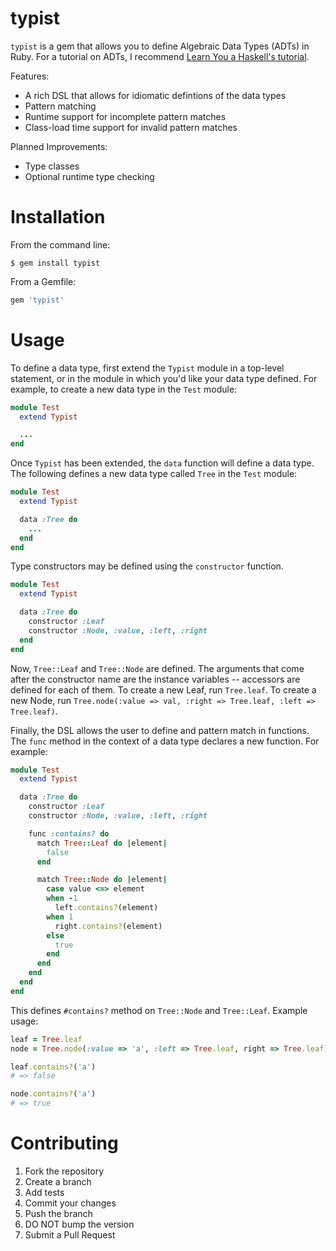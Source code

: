 # typist

`typist` is a gem that allows you to define Algebraic Data Types (ADTs) in Ruby.
For a tutorial on ADTs, I recommend [Learn You a Haskell's tutorial](http://learnyouahaskell.com/making-our-own-types-and-typeclasses).

Features:

* A rich DSL that allows for idiomatic defintions of the data types
* Pattern matching
* Runtime support for incomplete pattern matches
* Class-load time support for invalid pattern matches

Planned Improvements:

* Type classes
* Optional runtime type checking

# Installation

From the command line:

```shell
$ gem install typist
```

From a Gemfile:

```ruby
gem 'typist'
```

# Usage

To define a data type, first extend the `Typist` module in a top-level statement, or in the module in which you'd like your data type defined.
For example, to create a new data type in the `Test` module:

```ruby
module Test
  extend Typist

  ...
end
```

Once `Typist` has been extended, the `data` function will define a data type.
The following defines a new data type called `Tree` in the `Test` module:

```ruby
module Test
  extend Typist

  data :Tree do
    ...
  end
end
```

Type constructors may be defined using the `constructor` function.

```ruby
module Test
  extend Typist

  data :Tree do
    constructor :Leaf
    constructor :Node, :value, :left, :right
  end
end
```

Now, `Tree::Leaf` and `Tree::Node` are defined.
The arguments that come after the constructor name are the instance variables -- accessors are defined for each of them.
To create a new Leaf, run `Tree.leaf`.
To create a new Node, run `Tree.node(:value => val, :right => Tree.leaf, :left => Tree.leaf)`.

Finally, the DSL allows the user to define and pattern match in functions.
The `func` method in the context of a data type declares a new function.
For example:

```ruby
module Test
  extend Typist

  data :Tree do
    constructor :Leaf
    constructor :Node, :value, :left, :right

    func :contains? do
      match Tree::Leaf do |element|
        false
      end

      match Tree::Node do |element|
        case value <=> element
        when -1
          left.contains?(element)
        when 1
          right.contains?(element)
        else
          true
        end
      end
    end
  end
end
```

This defines `#contains?` method on `Tree::Node` and `Tree::Leaf`.
Example usage:

```ruby
leaf = Tree.leaf
node = Tree.node(:value => 'a', :left => Tree.leaf, right => Tree.leaf)

leaf.contains?('a')
# => false

node.contains?('a')
# => true
```

# Contributing

1. Fork the repository
2. Create a branch
3. Add tests
4. Commit your changes
5. Push the branch
6. DO NOT bump the version
7. Submit a Pull Request
